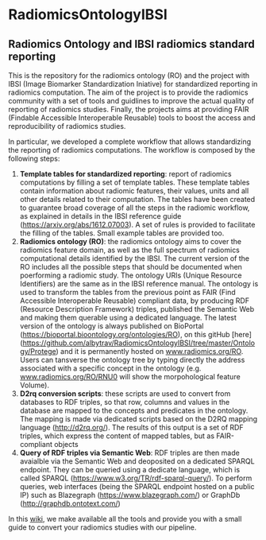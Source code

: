 # RadiomicsOntologyIBSI
## Radiomics Ontology and IBSI radiomics standard reporting
This is the repository for the radiomics ontology (RO) and the project with IBSI (Image Biomarker Standardization Iniative) for standardized reporting in radiomics computation. The aim of the project is to provide the radiomics community with a set of tools and guidlines to improve the actual quality of reporting of radiomics studies. Finally, the projects aims at providing FAIR (Findable Accessible Interoperable Reusable) tools to boost the access and reproducibility of radiomics studies.

In particular, we developed a complete workflow that allows standardizing the reporting of radiomics computations.
The workflow is composed by the following steps:
1) **Template tables for standardized reporting**: report of radiomics computations by filling a set of template tables. These template tables contain information about radiomic features, their values, units and all other details related to their computation. The tables have been created to guarantee broad coverage of all the steps in the radiomic workflow, as explained in details in the IBSI reference guide (https://arxiv.org/abs/1612.07003). A set of rules is provided to facilitate the filling of the tables. Small example tables are provided too.
2) **Radiomics ontology (RO)**: the radiomics ontology aims to cover the radiomics feature domain, as well as the full spectrum of radiomics computational details identified by the IBSI. The current version of the RO includes all the possible steps that should be documented when poerforming a radiomic study. The ontology URIs (Unique Resource Identifiers) are the same as in the IBSI reference manual. The ontology is used to transform the tables from the previous point as FAIR (Find Accessible Interoperable Reusable) compliant data, by producing RDF (Resource Description Framework) triples, published  the Semantic Web and making them querable using a dedicated language. The latest version of the ontology is always published on BioPortal (https://bioportal.bioontology.org/ontologies/RO), on this gitHub [here] (https://github.com/albytrav/RadiomicsOntologyIBSI/tree/master/Ontology/Protege) and it is permanently hosted on www.radiomics.org/RO. Users can tansverse the ontology tree by typing directly the address associated with a specific concept in the ontology (e.g. www.radiomics.org/RO/RNU0 will show the morpohological feature Volume).
3) **D2rq conversion scripts**: these scripts are used to convert from databases to RDF triples, so that row, columns and values in the database are mapped to the concepts and predicates in the ontology. The mapping is made via dedicated scripts based on the D2RQ mapping language (http://d2rq.org/). The results of this output is a set of RDF triples, which express the content of mapped tables, but as FAIR-compliant objects
4) **Query of RDF triples via Semantic Web**: RDF triples are then made avaialble via the Semantic Web and deoposited on a dedicated SPARQL endpoint. They can be queried using a dedicate language, which is called SPARQL (https://www.w3.org/TR/rdf-sparql-query/). To perform queries, web interfaces (being the SPARQL endpoint hosted on a public IP) such as Blazegraph (https://www.blazegraph.com/) or GraphDb (http://graphdb.ontotext.com/)

In this [wiki](https://github.com/albytrav/RadiomicsOntologyIBSI/wiki), we make available all the tools and provide you with a small guide to convert your radiomics studies with our pipeline. 



